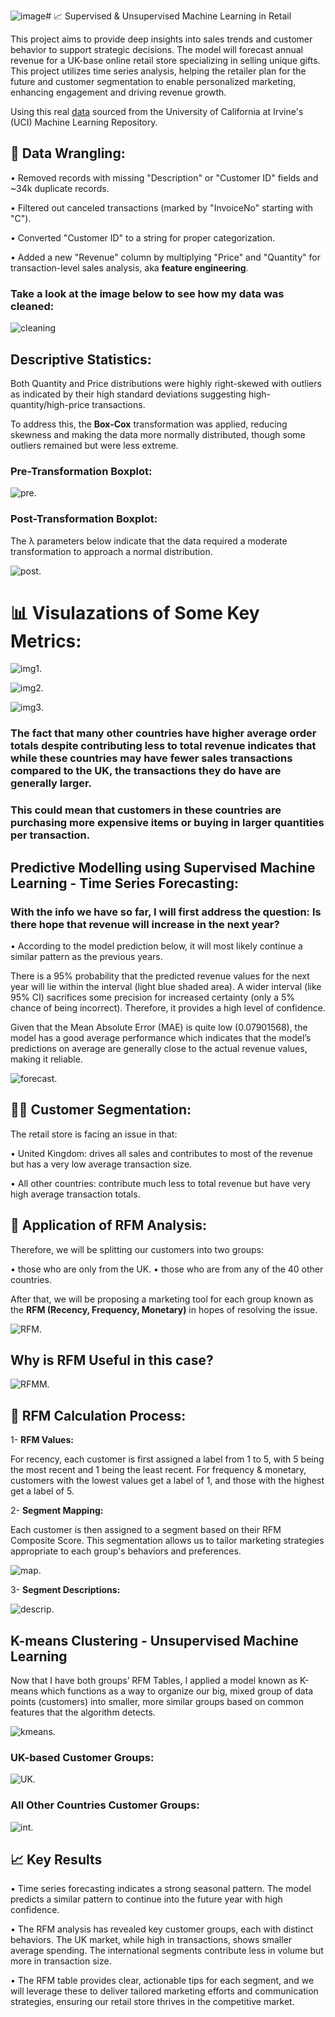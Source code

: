 ![image](https://github.com/user-attachments/assets/cc99ad7b-18d5-4115-98cc-b548a471eb2f)# 📈 Supervised & Unsupervised Machine Learning in Retail


This project aims to provide deep insights into sales trends and customer behavior to support strategic decisions. The model will forecast annual revenue for a UK-base online retail store specializing in selling unique gifts. This project utilizes time series analysis, helping the retailer plan for the future and customer segmentation to enable personalized marketing, enhancing engagement and driving revenue growth.

Using this real [data](https://archive.ics.uci.edu/dataset/352/online+retail) sourced from the University of California at Irvine's (UCI) Machine Learning Repository.

## 🧹 Data Wrangling: 

• Removed records with missing "Description" or "Customer ID" fields and ~34k duplicate records.

• Filtered out canceled transactions (marked by "InvoiceNo" starting with "C").

• Converted "Customer ID" to a string for proper categorization.

• Added a new "Revenue" column by multiplying "Price" and "Quantity" for transaction-level sales analysis, aka **feature engineering**.

### Take a look at the image below to see how my data was cleaned:

![cleaning](https://github.com/AyahIbrahim/predictive-modelling-retail/blob/b6965d84d509b5c910ac40039cb24c27fbc24ba6/Project%20Steps%20%26%20Visuals/Data%20Wrangling.png)

## Descriptive Statistics:

Both Quantity and Price distributions were highly right-skewed with outliers as indicated by their high standard deviations suggesting high-quantity/high-price transactions. 

To address this, the **Box-Cox** transformation was applied, reducing skewness and making the data more normally distributed, though some outliers remained but were less extreme.

### Pre-Transformation Boxplot: 

![pre](https://github.com/AyahIbrahim/predictive-modelling-retail/blob/b6965d84d509b5c910ac40039cb24c27fbc24ba6/Project%20Steps%20%26%20Visuals/Boxplot%20Pre-transformation%20for%20Quanitity%20%26%20Price.png).

### Post-Transformation Boxplot: 

The λ parameters below indicate that the data required a moderate transformation to approach a normal distribution.

![post](https://github.com/AyahIbrahim/predictive-modelling-retail/blob/b6965d84d509b5c910ac40039cb24c27fbc24ba6/Project%20Steps%20%26%20Visuals/Boxplot%20Post-transformation%20for%20Quanitity%20%26%20Price.png).

# 📊 Visulazations of Some Key Metrics: 

![img1](https://github.com/AyahIbrahim/predictive-modelling-retail/blob/fb7d74135267e8c2e45386d49942e5ff19996ad7/Project%20Steps%20%26%20Visuals/Most%20Revenue%20%26%20Profit%20Generating%20Products.png).

![img2](https://github.com/AyahIbrahim/predictive-modelling-retail/blob/fb7d74135267e8c2e45386d49942e5ff19996ad7/Project%20Steps%20%26%20Visuals/Revenue%20by%20Country.png).

![img3](https://github.com/AyahIbrahim/predictive-modelling-retail/blob/fb7d74135267e8c2e45386d49942e5ff19996ad7/Project%20Steps%20%26%20Visuals/Avg%20Order%20Total%20by%20Country.png).

### The fact that many other countries have higher average order totals despite contributing less to total revenue indicates that while these countries may have fewer sales transactions compared to the UK, the transactions they do have are generally larger.
### This could mean that customers in these countries are purchasing more expensive items or buying in larger quantities per transaction.

## Predictive Modelling using Supervised Machine Learning - Time Series Forecasting: 

### With the info we have so far, I will first address the question: Is there hope that revenue will increase in the next year? 

• According to the model prediction below, it will most likely continue a similar pattern as the previous years. 

There is a 95% probability that the predicted revenue values for the next year will lie within the interval (light blue shaded area).
A wider interval (like 95% CI) sacrifices some precision for increased certainty (only a 5% chance of being incorrect). Therefore, it provides a high level of confidence.

Given that the Mean Absolute Error (MAE) is quite low (0.07901568), the model has a good average performance which indicates that the model’s predictions on average are generally close to the actual revenue values, making it reliable.

![forecast](https://github.com/AyahIbrahim/predictive-modelling-retail/blob/2775bc24c752843372ebb2285b7c24a99812291b/Project%20Steps%20%26%20Visuals/Time%20Series%20Forecast.png).

## 👩‍👦 Customer Segmentation: 

The retail store is facing an issue in that: 

• United Kingdom: drives all sales and contributes to most of the revenue but has a very low average transaction size.

• All other countries: contribute much less to total revenue but have very high average transaction totals. 

## 🔢 Application of RFM Analysis:

Therefore, we will be splitting our customers into two groups:

• those who are only from the UK.
• those who are from any of the 40 other countries. 

After that, we will be proposing a marketing tool for each group known as the **RFM (Recency, Frequency, Monetary)** in hopes of resolving the issue.

![RFM](https://github.com/AyahIbrahim/predictive-modelling-retail/blob/2d5703c16436d76f8ac107da10ca32bfc1a1c095/Project%20Steps%20%26%20Visuals/RFM%20Explanation.png).

## Why is RFM Useful in this case? 

![RFMM](https://github.com/AyahIbrahim/predictive-modelling-retail/blob/f0e573105e81510f1fccf71545793470418195a6/Project%20Steps%20%26%20Visuals/RFM%20Purpose.png).

## 📱 RFM Calculation Process: 

1- **RFM Values:**

For recency, each customer is first assigned a label from 1 to 5, with 5 being the most recent and 1 being the least recent. For frequency & monetary, customers with the lowest values get a label of 1, and those with the highest get a label of 5. 

2- **Segment Mapping:**

Each customer is then assigned to a segment based on their RFM Composite Score. This segmentation allows us to tailor marketing strategies appropriate to each group's behaviors and preferences.

![map](https://github.com/AyahIbrahim/predictive-modelling-retail/blob/af0bc7bebcd89a0338b25f2280089ffde4e7374e/Project%20Steps%20%26%20Visuals/RFM%20Segment%20Mapping.png).

3- **Segment Descriptions:**

![descrip](https://github.com/AyahIbrahim/predictive-modelling-retail/blob/f0e573105e81510f1fccf71545793470418195a6/Project%20Steps%20%26%20Visuals/RFM%20Segment%20Descriptions.png).

## K-means Clustering - Unsupervised Machine Learning

Now that I have both groups’ RFM Tables, I applied a model known as K-means which functions as a way to organize our big, mixed group of data points (customers) into smaller, more similar groups based on common features that the algorithm detects.

![kmeans](https://github.com/AyahIbrahim/predictive-modelling-retail/blob/1d707f87ef3a7926996de91a85b9d5e4a678364f/Project%20Steps%20%26%20Visuals/K-means%20Clustering.png). 

### UK-based Customer Groups: 

![UK](https://github.com/AyahIbrahim/predictive-modelling-retail/blob/1d707f87ef3a7926996de91a85b9d5e4a678364f/Project%20Steps%20%26%20Visuals/UK%20Customer%20Groups.png).

### All Other Countries Customer Groups: 

![int](https://github.com/AyahIbrahim/predictive-modelling-retail/blob/1d707f87ef3a7926996de91a85b9d5e4a678364f/Project%20Steps%20%26%20Visuals/All%20other%20Customer%20Groups.png). 

## 📈 Key Results

• Time series forecasting indicates a strong seasonal pattern. The model predicts a similar pattern to continue into the future year with high confidence.

• The RFM analysis has revealed key customer groups, each with distinct behaviors. The UK market, while high in transactions, shows smaller average spending. The international segments contribute less in volume but more in transaction size.

• The RFM table provides clear, actionable tips for each segment, and we will leverage these to deliver tailored marketing efforts and communication strategies, ensuring our retail store thrives in the competitive market.
